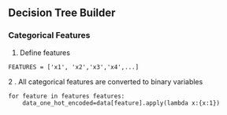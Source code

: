 ## Decision Tree Builder

### Categorical Features

1. Define features

`FEATURES = ['x1', 'x2','x3','x4',...]` 

2 . All categorical features are converted to binary variables

    for feature in features features:  
	    data_one_hot_encoded=data[feature].apply(lambda x:{x:1}) 
    


<!--stackedit_data:
eyJoaXN0b3J5IjpbNTA2MzA5NjMzXX0=
-->